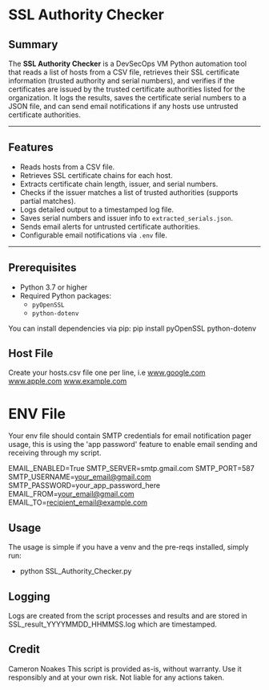 # SSL Authority Checker

## Summary

The **SSL Authority Checker** is a DevSecOps VM Python automation tool that reads a list of hosts from a CSV file, retrieves their SSL certificate information (trusted authority and serial numbers), and verifies if the certificates are issued by the trusted certificate authorities listed for the organization. It logs the results, saves the certificate serial numbers to a JSON file, and can send email notifications if any hosts use untrusted certificate authorities.

---

## Features

- Reads hosts from a CSV file.
- Retrieves SSL certificate chains for each host.
- Extracts certificate chain length, issuer, and serial numbers.
- Checks if the issuer matches a list of trusted authorities (supports partial matches).
- Logs detailed output to a timestamped log file.
- Saves serial numbers and issuer info to `extracted_serials.json`.
- Sends email alerts for untrusted certificate authorities.
- Configurable email notifications via `.env` file.

---

## Prerequisites

- Python 3.7 or higher
- Required Python packages:
  - `pyOpenSSL`
  - `python-dotenv`
  
You can install dependencies via pip:
pip install pyOpenSSL python-dotenv


## Host File
Create your hosts.csv file one per line, i.e
www.google.com
www.apple.com
www.example.com

# ENV File
Your env file should contain SMTP credentials for email notification pager usage, this is using the 
'app password' feature to enable email sending and receiving through my script.

EMAIL_ENABLED=True
SMTP_SERVER=smtp.gmail.com
SMTP_PORT=587
SMTP_USERNAME=your_email@gmail.com
SMTP_PASSWORD=your_app_password_here
EMAIL_FROM=your_email@gmail.com
EMAIL_TO=recipient_email@example.com

## Usage
The usage is simple if you have a venv and the pre-reqs installed, simply run:
- python SSL_Authority_Checker.py

## Logging
Logs are created from the script processes and results and are stored in SSL_result_YYYYMMDD_HHMMSS.log
which are timestamped.

## Credit
Cameron Noakes
This script is provided as-is, without warranty. Use it responsibly and at your own risk. Not liable for any actions taken.
